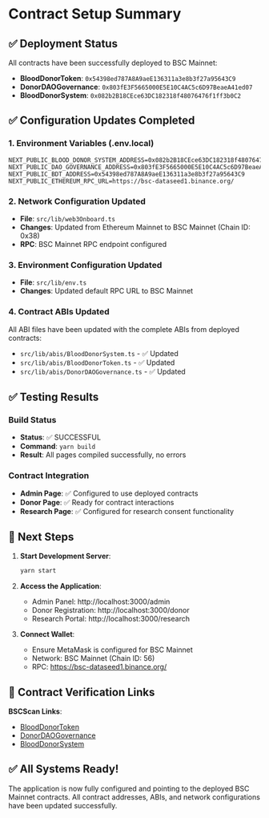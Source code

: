 # Contract Setup Summary

## ✅ Deployment Status
All contracts have been successfully deployed to BSC Mainnet:

- **BloodDonorToken**: `0x54398ed787A8A9aeE136311a3e8b3f27a95643C9`
- **DonorDAOGovernance**: `0x803fE3F5665000E5E10C4AC5c6D97BeaeA41ed07`
- **BloodDonorSystem**: `0x082b2B18CEce63DC182318f48076476f1ff3b0C2`

## ✅ Configuration Updates Completed

### 1. Environment Variables (.env.local)
```env
NEXT_PUBLIC_BLOOD_DONOR_SYSTEM_ADDRESS=0x082b2B18CEce63DC182318f48076476f1ff3b0C2
NEXT_PUBLIC_DAO_GOVERNANCE_ADDRESS=0x803fE3F5665000E5E10C4AC5c6D97BeaeA41ed07
NEXT_PUBLIC_BDT_ADDRESS=0x54398ed787A8A9aeE136311a3e8b3f27a95643C9
NEXT_PUBLIC_ETHEREUM_RPC_URL=https://bsc-dataseed1.binance.org/
```

### 2. Network Configuration Updated
- **File**: `src/lib/web3Onboard.ts`
- **Changes**: Updated from Ethereum Mainnet to BSC Mainnet (Chain ID: 0x38)
- **RPC**: BSC Mainnet RPC endpoint configured

### 3. Environment Configuration Updated
- **File**: `src/lib/env.ts`
- **Changes**: Updated default RPC URL to BSC Mainnet

### 4. Contract ABIs Updated
All ABI files have been updated with the complete ABIs from deployed contracts:
- `src/lib/abis/BloodDonorSystem.ts` - ✅ Updated
- `src/lib/abis/BloodDonorToken.ts` - ✅ Updated  
- `src/lib/abis/DonorDAOGovernance.ts` - ✅ Updated

## ✅ Testing Results

### Build Status
- **Status**: ✅ SUCCESSFUL
- **Command**: `yarn build`
- **Result**: All pages compiled successfully, no errors

### Contract Integration
- **Admin Page**: ✅ Configured to use deployed contracts
- **Donor Page**: ✅ Ready for contract interactions
- **Research Page**: ✅ Configured for research consent functionality

## 🚀 Next Steps

1. **Start Development Server**:
   ```bash
   yarn start
   ```

2. **Access the Application**:
   - Admin Panel: http://localhost:3000/admin
   - Donor Registration: http://localhost:3000/donor
   - Research Portal: http://localhost:3000/research

3. **Connect Wallet**: 
   - Ensure MetaMask is configured for BSC Mainnet
   - Network: BSC Mainnet (Chain ID: 56)
   - RPC: https://bsc-dataseed1.binance.org/

## 🔗 Contract Verification Links

**BSCScan Links**:
- [BloodDonorToken](https://bscscan.com/address/0x54398ed787A8A9aeE136311a3e8b3f27a95643C9)
- [DonorDAOGovernance](https://bscscan.com/address/0x803fE3F5665000E5E10C4AC5c6D97BeaeA41ed07)
- [BloodDonorSystem](https://bscscan.com/address/0x082b2B18CEce63DC182318f48076476f1ff3b0C2)

## ✅ All Systems Ready!

The application is now fully configured and pointing to the deployed BSC Mainnet contracts. All contract addresses, ABIs, and network configurations have been updated successfully.


